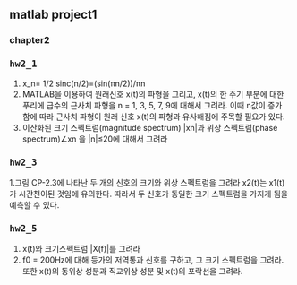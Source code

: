 ## matlab project1
### chapter2  
### <pre>hw2_1</pre>  
1. x_n=  1/2 sinc(n/2)=(sin⁡(πn/2))/πn
2. MATLAB을 이용하여 원래신호 x(t)의 파형을 그리고, x(t)의 한 주기 부분에 대한 푸리에 급수의 근사치 파형을 n = 1, 3, 5, 7, 9에 대해서 그려라. 이때 n값이 증가 함에 따라 근사치 파형이 원래 신호 x(t)의 파형과 유사해짐에 주목할 필요가 있다.  
3. 이산화된 크기 스펙트럼(magnitude spectrum) |xn|과 위상 스펙트럼(phase spectrum)∠xn 을 |n|≤20에 대해서 그려라  
  
### <pre>hw2_3</pre>
1.그림 CP-2.3에 나타난 두 개의 신호의 크기와 위상 스펙트럼을 그려라 x2(t)는 x1(t)가 시간천이된 것임에 유의한다. 따라서 두 신호가 동일한 크기 스펙트럼을 가지게 됨을 예측할 수 있다.  

### <pre>hw2_5</pre>  

1. x(t)와 크기스펙트럼 |X(f)|를 그려라  
2. f0 = 200Hz에 대해 등가의 저역통과 신호를 구하고, 그 크기 스펙트럼을 그려라. 또한 x(t)의 동위상 성분과 직교위상 성분 및 x(t)의 포락선을 그려라.  

